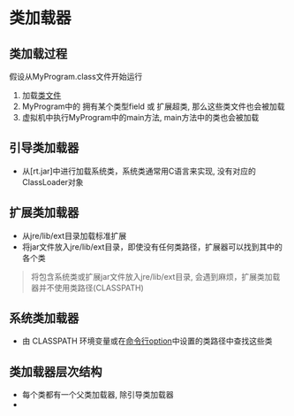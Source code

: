 # 类加载器

## 类加载过程

假设从MyProgram.class文件开始运行

1. 加载[类文件](Java_Class_File.md)
2. MyProgram中的 拥有某个类型field 或 扩展超类, 那么这些类文件也会被加载
3. 虚拟机中执行MyProgram中的main方法, main方法中的类也会被加载

## 引导类加载器

- 从[rt.jar]中进行加载系统类，系统类通常用C语言来实现, 没有对应的ClassLoader对象

## 扩展类加载器

- 从jre/lib/ext目录加载标准扩展
- 将jar文件放入jre/lib/ext目录，即使没有任何类路径，扩展器可以找到其中的各个类

> 将包含系统类或扩展jar文件放入jre/lib/ext目录, 会遇到麻烦，扩展类加载器并不使用类路径(CLASSPATH)

## 系统类加载器

- 由 CLASSPATH 环境变量或在[命令行option](Java_Command_Javac.md)中设置的类路径中查找这些类

## 类加载器层次结构

- 每个类都有一个父类加载器, 除引导类加载器
- 